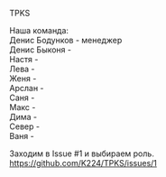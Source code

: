 TPKS

Наша команда:  
Денис Бодунков - менеджер  
Денис Быконя -  
Настя -  
Лева -  
Женя -  
Арслан -  
Саня -  
Макс -  
Дима -  
Север -  
Ваня -  

Заходим в Issue #1 и выбираем роль.  
https://github.com/K224/TPKS/issues/1
